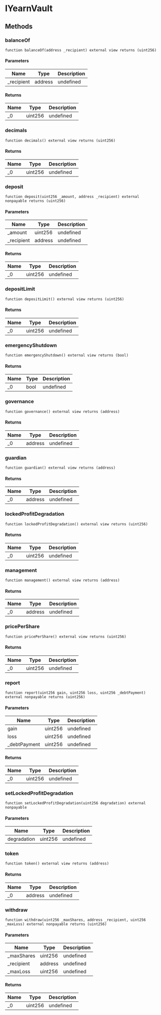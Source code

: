# IYearnVault









## Methods

### balanceOf

```solidity
function balanceOf(address _recipient) external view returns (uint256)
```





#### Parameters

| Name | Type | Description |
|---|---|---|
| _recipient | address | undefined |

#### Returns

| Name | Type | Description |
|---|---|---|
| _0 | uint256 | undefined |

### decimals

```solidity
function decimals() external view returns (uint256)
```






#### Returns

| Name | Type | Description |
|---|---|---|
| _0 | uint256 | undefined |

### deposit

```solidity
function deposit(uint256 _amount, address _recipient) external nonpayable returns (uint256)
```





#### Parameters

| Name | Type | Description |
|---|---|---|
| _amount | uint256 | undefined |
| _recipient | address | undefined |

#### Returns

| Name | Type | Description |
|---|---|---|
| _0 | uint256 | undefined |

### depositLimit

```solidity
function depositLimit() external view returns (uint256)
```






#### Returns

| Name | Type | Description |
|---|---|---|
| _0 | uint256 | undefined |

### emergencyShutdown

```solidity
function emergencyShutdown() external view returns (bool)
```






#### Returns

| Name | Type | Description |
|---|---|---|
| _0 | bool | undefined |

### governance

```solidity
function governance() external view returns (address)
```






#### Returns

| Name | Type | Description |
|---|---|---|
| _0 | address | undefined |

### guardian

```solidity
function guardian() external view returns (address)
```






#### Returns

| Name | Type | Description |
|---|---|---|
| _0 | address | undefined |

### lockedProfitDegradation

```solidity
function lockedProfitDegradation() external view returns (uint256)
```






#### Returns

| Name | Type | Description |
|---|---|---|
| _0 | uint256 | undefined |

### management

```solidity
function management() external view returns (address)
```






#### Returns

| Name | Type | Description |
|---|---|---|
| _0 | address | undefined |

### pricePerShare

```solidity
function pricePerShare() external view returns (uint256)
```






#### Returns

| Name | Type | Description |
|---|---|---|
| _0 | uint256 | undefined |

### report

```solidity
function report(uint256 gain, uint256 loss, uint256 _debtPayment) external nonpayable returns (uint256)
```





#### Parameters

| Name | Type | Description |
|---|---|---|
| gain | uint256 | undefined |
| loss | uint256 | undefined |
| _debtPayment | uint256 | undefined |

#### Returns

| Name | Type | Description |
|---|---|---|
| _0 | uint256 | undefined |

### setLockedProfitDegradation

```solidity
function setLockedProfitDegradation(uint256 degradation) external nonpayable
```





#### Parameters

| Name | Type | Description |
|---|---|---|
| degradation | uint256 | undefined |

### token

```solidity
function token() external view returns (address)
```






#### Returns

| Name | Type | Description |
|---|---|---|
| _0 | address | undefined |

### withdraw

```solidity
function withdraw(uint256 _maxShares, address _recipient, uint256 _maxLoss) external nonpayable returns (uint256)
```





#### Parameters

| Name | Type | Description |
|---|---|---|
| _maxShares | uint256 | undefined |
| _recipient | address | undefined |
| _maxLoss | uint256 | undefined |

#### Returns

| Name | Type | Description |
|---|---|---|
| _0 | uint256 | undefined |




